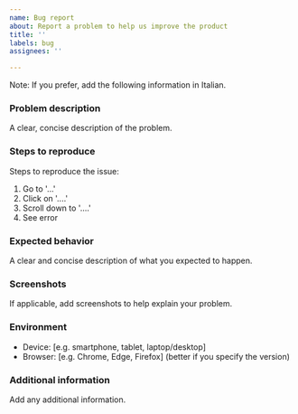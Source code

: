 ```yaml
---
name: Bug report
about: Report a problem to help us improve the product
title: ''
labels: bug
assignees: ''

---
```


Note: If you prefer, add the following information in Italian.

### Problem description
A clear, concise description of the problem.

### Steps to reproduce
Steps to reproduce the issue:
1. Go to '...'
2. Click on '....'
3. Scroll down to '....'
4. See error

### Expected behavior
A clear and concise description of what you expected to happen.

### Screenshots
If applicable, add screenshots to help explain your problem.

### Environment
- Device: [e.g. smartphone, tablet, laptop/desktop]
- Browser: [e.g. Chrome, Edge, Firefox] (better if you specify the version)

### Additional information
Add any additional information.
